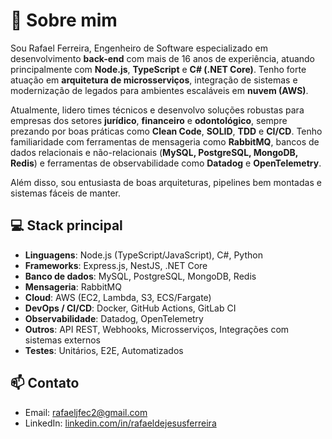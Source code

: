 
# 👋 Sobre mim

Sou Rafael Ferreira, Engenheiro de Software especializado em desenvolvimento **back-end** com mais de 16 anos de experiência, atuando principalmente com **Node.js**, **TypeScript** e **C# (.NET Core)**. Tenho forte atuação em **arquitetura de microsserviços**, integração de sistemas e modernização de legados para ambientes escaláveis em **nuvem (AWS)**.

Atualmente, lidero times técnicos e desenvolvo soluções robustas para empresas dos setores **jurídico**, **financeiro** e **odontológico**, sempre prezando por boas práticas como **Clean Code**, **SOLID**, **TDD** e **CI/CD**. Tenho familiaridade com ferramentas de mensageria como **RabbitMQ**, bancos de dados relacionais e não-relacionais (**MySQL, PostgreSQL, MongoDB, Redis**) e ferramentas de observabilidade como **Datadog** e **OpenTelemetry**.

Além disso, sou entusiasta de boas arquiteturas, pipelines bem montadas e sistemas fáceis de manter.

## 💻 Stack principal

- **Linguagens**: Node.js (TypeScript/JavaScript), C#, Python
- **Frameworks**: Express.js, NestJS, .NET Core
- **Banco de dados**: MySQL, PostgreSQL, MongoDB, Redis
- **Mensageria**: RabbitMQ
- **Cloud**: AWS (EC2, Lambda, S3, ECS/Fargate)
- **DevOps / CI/CD**: Docker, GitHub Actions, GitLab CI
- **Observabilidade**: Datadog, OpenTelemetry
- **Outros**: API REST, Webhooks, Microsserviços, Integrações com sistemas externos
- **Testes**: Unitários, E2E, Automatizados

## 📫 Contato

- Email: [rafaeljfec2@gmail.com](mailto:rafaeljfec2@gmail.com)  
- LinkedIn: [linkedin.com/in/rafaeldejesusferreira](https://www.linkedin.com/in/rafaeldejesusferreira)
